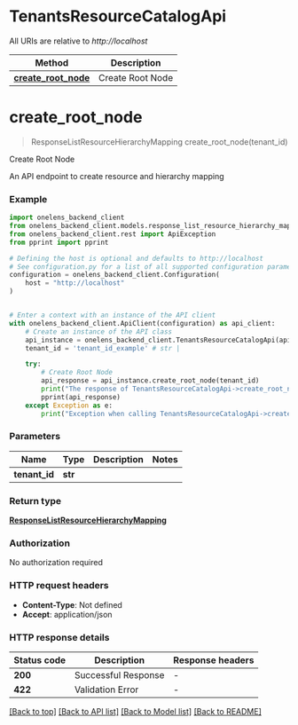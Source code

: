 # TenantsResourceCatalogApi

All URIs are relative to *http://localhost*

Method | Description
------------- | -------------
[**create_root_node**](TenantsResourceCatalogApi.md#create_root_node) | Create Root Node


# **create_root_node**
> ResponseListResourceHierarchyMapping create_root_node(tenant_id)

Create Root Node

An API endpoint to create resource and hierarchy mapping

### Example


```python
import onelens_backend_client
from onelens_backend_client.models.response_list_resource_hierarchy_mapping import ResponseListResourceHierarchyMapping
from onelens_backend_client.rest import ApiException
from pprint import pprint

# Defining the host is optional and defaults to http://localhost
# See configuration.py for a list of all supported configuration parameters.
configuration = onelens_backend_client.Configuration(
    host = "http://localhost"
)


# Enter a context with an instance of the API client
with onelens_backend_client.ApiClient(configuration) as api_client:
    # Create an instance of the API class
    api_instance = onelens_backend_client.TenantsResourceCatalogApi(api_client)
    tenant_id = 'tenant_id_example' # str | 

    try:
        # Create Root Node
        api_response = api_instance.create_root_node(tenant_id)
        print("The response of TenantsResourceCatalogApi->create_root_node:\n")
        pprint(api_response)
    except Exception as e:
        print("Exception when calling TenantsResourceCatalogApi->create_root_node: %s\n" % e)
```



### Parameters


Name | Type | Description  | Notes
------------- | ------------- | ------------- | -------------
 **tenant_id** | **str**|  | 

### Return type

[**ResponseListResourceHierarchyMapping**](ResponseListResourceHierarchyMapping.md)

### Authorization

No authorization required

### HTTP request headers

 - **Content-Type**: Not defined
 - **Accept**: application/json

### HTTP response details

| Status code | Description | Response headers |
|-------------|-------------|------------------|
**200** | Successful Response |  -  |
**422** | Validation Error |  -  |

[[Back to top]](#) [[Back to API list]](../README.md#documentation-for-api-endpoints) [[Back to Model list]](../README.md#documentation-for-models) [[Back to README]](../README.md)

